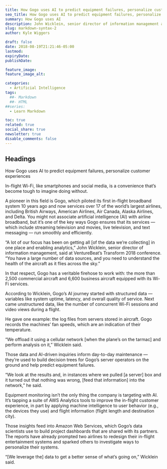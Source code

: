 ```yaml
---
title: How Gogo uses AI to predict equipment failures, personalize customer experiences
seo_title: How Gogo uses AI to predict equipment failures, personalize customer experiences
summary: How Gogo uses AI
description: John Wicklein, senior director of information management at Gogo, spoke at VentureBeat’s Transform 2018 summit about AI’s role in-flight systems maintenance.
slug: markdown-syntax-2
author: Kyle Wiggers

draft: false
date: 2018-08-19T21:21:46-05:00
lastmod: 
expiryDate: 
publishDate: 

feature_image: 
feature_image_alt: 

categories:
  - Artificial Intelligence
tags:
  ##- Markdown
  ##- HTML
##series: 
  - Learn Markdown

toc: true
related: true
social_share: true
newsletter: true
disable_comments: false
---
```


## Headings

How Gogo uses AI to predict equipment failures, personalize customer experiences

In-flight Wi-Fi, like smartphones and social media, is a convenience that’s become tough to imagine doing without.

A pioneer in this field is Gogo, which piloted its first in-flight broadband system 10 years ago and now services over 17 of the world’s largest airlines, including British Airways, American Airlines, Air Canada, Alaska Airlines, and Delta. You might not associate artificial intelligence (AI) with airline broadband, but it’s one of the key ways Gogo ensures that its services — which include streaming television and movies, live television, and text messaging — run smoothly and efficiently.

“A lot of our focus has been on getting all [of the data we’re collecting] in one place and enabling analytics,” John Wicklein, senior director of information management, said at VentureBeat’s Transform 2018 conference. “You have a large number of data sources, and you need to understand the health of the aircraft as it flies across the sky.”

In that respect, Gogo has a veritable firehose to work with: the more than 2,500 commercial aircraft and 6,600 business aircraft equipped with its Wi-Fi services.

According to Wicklein, Gogo’s AI journey started with structured data — variables like system uptime, latency, and overall quality of service. Next came unstructured data, like the number of concurrent Wi-Fi sessions and video views during a flight.

He gave one example: the log files from servers stored in aircraft. Gogo records the machines’ fan speeds, which are an indication of their temperature.

“We offload it using a cellular network [when the plane’s on the tarmac] and perform analysis on it,” Wicklein said.

Those data and AI-driven inquiries inform day-to-day maintenance — they’re used to build decision trees for Gogo’s server operators on the ground and help predict equipment failures.

“We look at the results and, in instances where we pulled [a server] box and it turned out that nothing was wrong, [feed that information] into the network,” he said.

Equipment monitoring isn’t the only thing the company is targeting with AI. It’s tapping a suite of AWS Analytics tools to improve the in-flight customer experience, in part by applying machine intelligence to user behavior (e.g., the devices they use) and flight information (flight length and destination city).

Those insights feed into Amazon Web Services, which Gogo’s data scientists use to build project dashboards that are shared with its partners. The reports have already prompted two airlines to redesign their in-flight entertainment systems and sparked others to investigate ways to personalize their systems.

“[We leverage the] data to get a better sense of what’s going on,” Wicklein said.
